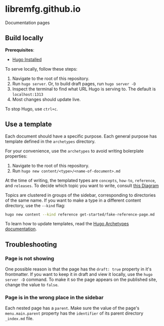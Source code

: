 # libremfg.github.io

Documentation pages

## Build locally

**Prerequisites**:
- [Hugo Installed](https://gohugo.io/installation/)


To serve locally, follow these steps:

1. Navigate to the root of this repository.
2. Run `hugo server`. Or, to build draft pages, run `hugo server -D`
3. Inspect the terminal to find what URL Hugo is serving to. The default is `localhost:1313`
4. Most changes should update live.

To stop Hugo, use `ctrl+c`.

## Use a template

Each document should have a specific purpose.
Each general purpose has template defined in the `archetypes` directory.

For your convenience, use the `archetypes` to avoid writing bolerplate properties:

1. Navigate to the root of this repository.
2. Run `hugo new content/<type>/<name-of-document>.md`

At the time of writing, the templated types are `concepts`, `how-to`, `reference`, and `releases`.
To decide which topic you want to write, consult [this Diagram](https://wellshapedwords.com/images/diataxis.svg "diataxis-topic picker")

Topics are clustered in groups of the sidebar, corresponding to directories of the same name.
If you want to make a type in a different content directory, use the `--kind` flag:

```sh
hugo new content --kind reference get-started/fake-reference-page.md
```

To learn how to update templates, read the [Hugo Archetypes documentation](https://gohugo.io/content-management/archetypes/). 

## Troubleshooting

### Page is not showing

One possible reason is that the page has the `draft: true` property in it's frontmatter. If you want to keep it in draft and view it locally, use the `hugo server -D` command.
To make it so the page appears on the published site, change the value to `false`.

### Page is in the wrong place in the sidebar

Each nested page has a `parent`. Make sure the value of the page's `menu.main.parent` property has the `identifier` of its parent directory `_index.md` file.
